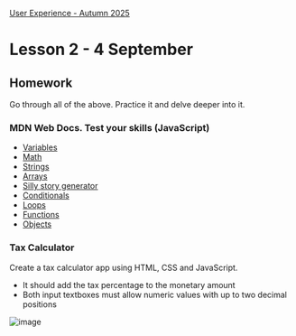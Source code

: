[User Experience - Autumn 2025](https://github.com/arturomorarioja-kea/WD_UX_E25/blob/main/README.md)

# Lesson 2 - 4 September

## Homework
Go through all of the above. Practice it and delve deeper into it.

### MDN Web Docs. Test your skills (JavaScript)
- [Variables](https://developer.mozilla.org/en-US/docs/Learn/JavaScript/First_steps/Test_your_skills:_variables)
- [Math](https://developer.mozilla.org/en-US/docs/Learn/JavaScript/First_steps/Test_your_skills:_Math)
- [Strings](https://developer.mozilla.org/en-US/docs/Learn/JavaScript/First_steps/Useful_string_methods)
- [Arrays](https://developer.mozilla.org/en-US/docs/Learn/JavaScript/First_steps/Arrays#test_your_skills!)
- [Silly story generator](https://developer.mozilla.org/en-US/docs/Learn/JavaScript/First_steps/Silly_story_generator)
- [Conditionals](https://developer.mozilla.org/en-US/docs/Learn/JavaScript/Building_blocks/Test_your_skills:_Conditionals)
- [Loops](https://developer.mozilla.org/en-US/docs/Learn/JavaScript/Building_blocks/Test_your_skills:_Loops)
- [Functions](https://developer.mozilla.org/en-US/docs/Learn/JavaScript/Building_blocks/Test_your_skills:_Functions)
- [Objects](https://developer.mozilla.org/en-US/docs/Learn/JavaScript/Objects/Test_your_skills:_Object_basics)

### Tax Calculator
Create a tax calculator app using HTML, CSS and JavaScript.
- It should add the tax percentage to the monetary amount
- Both input textboxes must allow numeric values with up to two decimal positions

![image](https://github.com/user-attachments/assets/868446da-1e19-4518-bbe3-c51f24ec221e)
